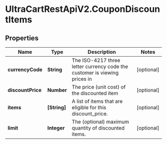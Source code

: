 # UltraCartRestApiV2.CouponDiscountItems

## Properties
Name | Type | Description | Notes
------------ | ------------- | ------------- | -------------
**currencyCode** | **String** | The ISO-4217 three letter currency code the customer is viewing prices in | [optional] 
**discountPrice** | **Number** | The price (unit cost) of the discounted item | [optional] 
**items** | **[String]** | A list of items that are eligible for this discount_price. | [optional] 
**limit** | **Integer** | The (optional) maximum quantity of discounted items. | [optional] 


